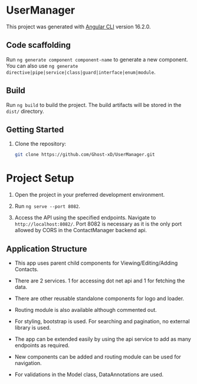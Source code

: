 # UserManager

This project was generated with [Angular CLI](https://github.com/angular/angular-cli) version 16.2.0.

## Code scaffolding

Run `ng generate component component-name` to generate a new component. You can also use `ng generate directive|pipe|service|class|guard|interface|enum|module`.

## Build

Run `ng build` to build the project. The build artifacts will be stored in the `dist/` directory.

## Getting Started

1. Clone the repository:
   ```bash
   git clone https://github.com/Ghost-xD/UserManager.git

# Project Setup

1. Open the project in your preferred development environment.

2. Run `ng serve --port 8082`.

3. Access the API using the specified endpoints. Navigate to `http://localhost:8082/`. Port 8082 is necessary as it is the only port allowed by CORS in the ContactManager backend api.

## Application Structure

- This app uses parent child components for Viewing/Editing/Adding Contacts.
- There are 2 services. 1 for accessing dot net api and 1 for fetching the data.
- There are other reusable standalone components for logo and loader.
- Routing module is also available although commented out.
- For styling, bootstrap is used. For searching and pagination, no external library is used.
- The app can be extended easily by using the api service to add as many endpoints as required.
- New components can be added and routing module can be used for navigation.
  
- For validations in the Model class, DataAnnotations are used.
